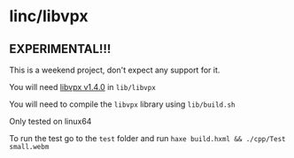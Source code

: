 # linc/libvpx
## EXPERIMENTAL!!!

This is a weekend project, don't expect any support for it.

You will need [libvpx v1.4.0](https://github.com/webmproject/libvpx/tree/v1.4.0) in `lib/libvpx`

You will need to compile the `libvpx` library using `lib/build.sh`

Only tested on linux64

To run the test go to the `test` folder and run
`haxe build.hxml && ./cpp/Test small.webm`
